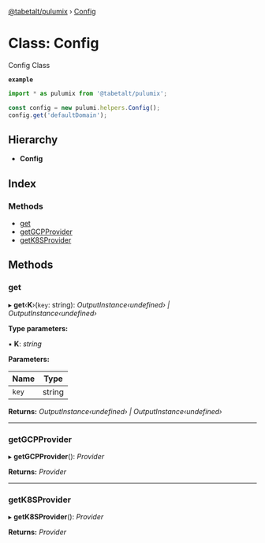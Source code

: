 [@tabetalt/pulumix](../README.md) › [Config](config.md)

# Class: Config

Config Class

**`example`** 
```typescript
import * as pulumix from '@tabetalt/pulumix';

const config = new pulumi.helpers.Config();
config.get('defaultDomain');
```

## Hierarchy

* **Config**

## Index

### Methods

* [get](config.md#get)
* [getGCPProvider](config.md#getgcpprovider)
* [getK8SProvider](config.md#getk8sprovider)

## Methods

###  get

▸ **get**‹**K**›(`key`: string): *OutputInstance‹undefined› | OutputInstance‹undefined›*

**Type parameters:**

▪ **K**: *string*

**Parameters:**

Name | Type |
------ | ------ |
`key` | string |

**Returns:** *OutputInstance‹undefined› | OutputInstance‹undefined›*

___

###  getGCPProvider

▸ **getGCPProvider**(): *Provider*

**Returns:** *Provider*

___

###  getK8SProvider

▸ **getK8SProvider**(): *Provider*

**Returns:** *Provider*
